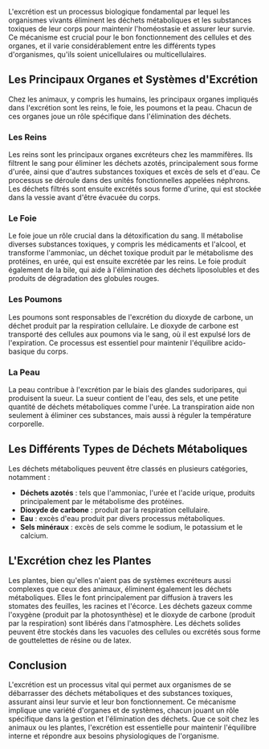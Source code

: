 L'excrétion est un processus biologique fondamental par lequel les organismes vivants éliminent les déchets métaboliques et les substances toxiques de leur corps pour maintenir l'homéostasie et assurer leur survie. Ce mécanisme est crucial pour le bon fonctionnement des cellules et des organes, et il varie considérablement entre les différents types d'organismes, qu'ils soient unicellulaires ou multicellulaires.

## Les Principaux Organes et Systèmes d'Excrétion

Chez les animaux, y compris les humains, les principaux organes impliqués dans l'excrétion sont les reins, le foie, les poumons et la peau. Chacun de ces organes joue un rôle spécifique dans l'élimination des déchets.

### Les Reins

Les reins sont les principaux organes excréteurs chez les mammifères. Ils filtrent le sang pour éliminer les déchets azotés, principalement sous forme d'urée, ainsi que d'autres substances toxiques et excès de sels et d'eau. Ce processus se déroule dans des unités fonctionnelles appelées néphrons. Les déchets filtrés sont ensuite excrétés sous forme d'urine, qui est stockée dans la vessie avant d'être évacuée du corps.

### Le Foie

Le foie joue un rôle crucial dans la détoxification du sang. Il métabolise diverses substances toxiques, y compris les médicaments et l'alcool, et transforme l'ammoniac, un déchet toxique produit par le métabolisme des protéines, en urée, qui est ensuite excrétée par les reins. Le foie produit également de la bile, qui aide à l'élimination des déchets liposolubles et des produits de dégradation des globules rouges.

### Les Poumons

Les poumons sont responsables de l'excrétion du dioxyde de carbone, un déchet produit par la respiration cellulaire. Le dioxyde de carbone est transporté des cellules aux poumons via le sang, où il est expulsé lors de l'expiration. Ce processus est essentiel pour maintenir l'équilibre acido-basique du corps.

### La Peau

La peau contribue à l'excrétion par le biais des glandes sudoripares, qui produisent la sueur. La sueur contient de l'eau, des sels, et une petite quantité de déchets métaboliques comme l'urée. La transpiration aide non seulement à éliminer ces substances, mais aussi à réguler la température corporelle.

## Les Différents Types de Déchets Métaboliques

Les déchets métaboliques peuvent être classés en plusieurs catégories, notamment :

- **Déchets azotés** : tels que l'ammoniac, l'urée et l'acide urique, produits principalement par le métabolisme des protéines.
- **Dioxyde de carbone** : produit par la respiration cellulaire.
- **Eau** : excès d'eau produit par divers processus métaboliques.
- **Sels minéraux** : excès de sels comme le sodium, le potassium et le calcium.

## L'Excrétion chez les Plantes

Les plantes, bien qu'elles n'aient pas de systèmes excréteurs aussi complexes que ceux des animaux, éliminent également les déchets métaboliques. Elles le font principalement par diffusion à travers les stomates des feuilles, les racines et l'écorce. Les déchets gazeux comme l'oxygène (produit par la photosynthèse) et le dioxyde de carbone (produit par la respiration) sont libérés dans l'atmosphère. Les déchets solides peuvent être stockés dans les vacuoles des cellules ou excrétés sous forme de gouttelettes de résine ou de latex.

## Conclusion

L'excrétion est un processus vital qui permet aux organismes de se débarrasser des déchets métaboliques et des substances toxiques, assurant ainsi leur survie et leur bon fonctionnement. Ce mécanisme implique une variété d'organes et de systèmes, chacun jouant un rôle spécifique dans la gestion et l'élimination des déchets. Que ce soit chez les animaux ou les plantes, l'excrétion est essentielle pour maintenir l'équilibre interne et répondre aux besoins physiologiques de l'organisme.